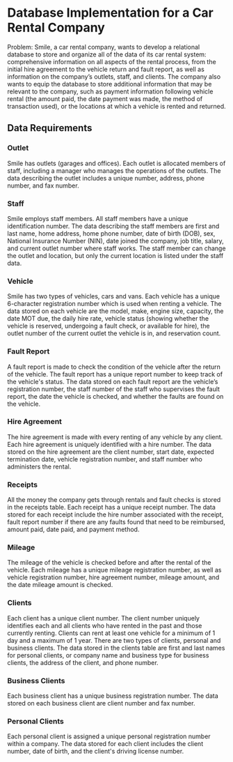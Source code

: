 # Database Implementation for a Car Rental Company

Problem: Smile, a car rental company, wants to develop a relational database to store and organize all of the data of its car rental system: comprehensive information on all aspects of the rental process, from the initial hire agreement to the vehicle return and fault report, as well as information on the company’s outlets, staff, and clients. The company also wants to equip the database to store additional information that may be relevant to the company, such as payment information following vehicle rental (the amount paid, the date payment was made, the method of transaction used), or the locations at which a vehicle is rented and returned.

## Data Requirements
### Outlet 
Smile has outlets (garages and offices). Each outlet is allocated members of staff, including a manager who manages the operations of the outlets. The data describing the outlet includes a unique number, address, phone number, and fax number. 

### Staff
Smile employs staff members. All staff members have a unique identification number. The data describing the staff members are first and last name, home address, home phone number, date of birth (DOB), sex, National Insurance Number (NIN), date joined the company, job title, salary, and current outlet number where staff works. The staff member can change the outlet and location, but only the current location is listed under the staff data.

### Vehicle
Smile has two types of vehicles, cars and vans. Each vehicle has a unique 6-character registration number which is used when renting a vehicle. The data stored on each vehicle are the model, make, engine size, capacity, the date MOT due, the daily hire rate, vehicle status (showing whether the vehicle is reserved, undergoing a fault check, or available for hire), the outlet number of the current outlet the vehicle is in, and reservation count.

### Fault Report 
A fault report is made to check the condition of the vehicle after the return of the vehicle. The fault report has a unique report number to keep track of the vehicle's status. The data stored on each fault report are the vehicle’s registration number, the staff number of the staff who supervises the fault report, the date the vehicle is checked, and whether the faults are found on the vehicle. 

### Hire Agreement 
The hire agreement is made with every renting of any vehicle by any client. Each hire agreement is uniquely identified with a hire number. The data stored on the hire agreement are the client number, start date, expected termination date, vehicle registration number, and staff number who administers the rental. 

### Receipts
All the money the company gets through rentals and fault checks is stored in the receipts table. Each receipt has a unique receipt number. The data stored for each receipt include the hire number associated with the receipt, fault report number if there are any faults found that need to be reimbursed, amount paid, date paid, and payment method.

### Mileage
The mileage of the vehicle is checked before and after the rental of the vehicle. Each mileage has a unique mileage registration number, as well as vehicle registration number, hire agreement number, mileage amount, and the date mileage amount is checked.

### Clients
Each client has a unique client number. The client number uniquely identifies each and all clients who have rented in the past and those currently renting. Clients can rent at least one vehicle for a minimum of 1 day and a maximum of 1 year. There are two types of clients, personal and business clients. The data stored in the clients table are first and last names for personal clients, or company name and business type for business clients, the address of the client, and phone number. 

### Business Clients
Each business client has a unique business registration number. The data stored on each business client are client number and fax number.

### Personal Clients
Each personal client is assigned a unique personal registration number within a company. The data stored for each client includes the client number, date of birth, and the client's driving license number.

